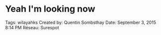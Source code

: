 # Yeah l'm looking now

Tags: wilayahks
Created by: Quentin Sombsthay
Date: September 3, 2015 8:14 PM
Réseau: Surespot